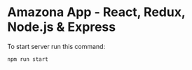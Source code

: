 # Amazona App - React, Redux, Node.js & Express

To start server run this command: 

```
npm run start
```